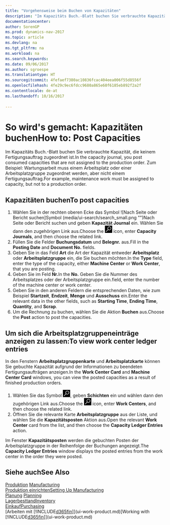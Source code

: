 ```yaml
---
title: "Vorgehensweise beim Buchen von Kapazitäten"
description: "Im Kapazitäts Buch.-Blatt buchen Sie verbrauchte Kapazität, die keinem Fertigungsauftrag zugeordnet ist. Zum Beispiel: Wartungsarbeit muss einem Arbeitsplatz oder einer Arbeitsplatzgruppe zugeordnet werden, aber nicht einem Fertigungsauftrag."
documentationcenter: 
author: SorenGP
ms.prod: dynamics-nav-2017
ms.topic: article
ms.devlang: na
ms.tgt_pltfrm: na
ms.workload: na
ms.search.keywords: 
ms.date: 09/06/2017
ms.author: sgroespe
ms.translationtype: HT
ms.sourcegitcommit: 4fefaef7380ac10836fcac404eea006f55d8556f
ms.openlocfilehash: 4fe29c9ec6fdcc9680a865e60f6185eb892f2a2f
ms.contentlocale: de-at
ms.lasthandoff: 10/16/2017

---
```

# <a name="how-to-post-capacities"></a><span data-ttu-id="f21e3-104">So wird's gemacht: Kapazitäten buchen</span><span class="sxs-lookup"><span data-stu-id="f21e3-104">How to: Post Capacities</span></span>
<span data-ttu-id="f21e3-105">Im Kapazitäts Buch.-Blatt buchen Sie verbrauchte Kapazität, die keinem Fertigungsauftrag zugeordnet ist.</span><span class="sxs-lookup"><span data-stu-id="f21e3-105">In the capacity journal, you post consumed capacities that are not assigned to the production order.</span></span> <span data-ttu-id="f21e3-106">Zum Beispiel: Wartungsarbeit muss einem Arbeitsplatz oder einer Arbeitsplatzgruppe zugeordnet werden, aber nicht einem Fertigungsauftrag.</span><span class="sxs-lookup"><span data-stu-id="f21e3-106">For example, maintenance work must be assigned to capacity, but not to a production order.</span></span>  

## <a name="to-post-capacities"></a><span data-ttu-id="f21e3-107">Kapazitäten buchen</span><span class="sxs-lookup"><span data-stu-id="f21e3-107">To post capacities</span></span>  
1.  <span data-ttu-id="f21e3-108">Wählen Sie in der rechten oberen Ecke das Symbol ![Nach Seite oder Bericht suchen]Symbol (media/ui-search/search_small.png "")Nach Seite oder Bericht suchen und geben **Kapazität Journal** ein. Wählen Sie dann den zugehörigen Link aus.</span><span class="sxs-lookup"><span data-stu-id="f21e3-108">Choose the ![Search for Page or Report](media/ui-search/search_small.png "Search for Page or Report icon") icon, enter **Capacity Journals**, and then choose the related link.</span></span>  
2.  <span data-ttu-id="f21e3-109">Füllen Sie die Felder **Buchungsdatum** und **Belegnr.** aus.</span><span class="sxs-lookup"><span data-stu-id="f21e3-109">Fill in the **Posting Date** and **Document No.** fields.</span></span>  
3.  <span data-ttu-id="f21e3-110">Geben Sie in das Feld **Art** die Art der Kapazität entweder **Arbeitsplatz** oder **Arbeitsplatzgruppe** ein, die Sie buchen möchten.</span><span class="sxs-lookup"><span data-stu-id="f21e3-110">In the **Type** field, enter the type of the capacity, either **Machine Center** or **Work Center**, that you are posting.</span></span>  
4.  <span data-ttu-id="f21e3-111">Geben Sie im Feld **Nr.**</span><span class="sxs-lookup"><span data-stu-id="f21e3-111">In the **No.**</span></span> <span data-ttu-id="f21e3-112">Geben Sie die Nummer des Arbeitsplatzes oder der Arbeitsplatzgruppe ein.</span><span class="sxs-lookup"><span data-stu-id="f21e3-112">field, enter the number of the machine center or work center.</span></span>  
5.  <span data-ttu-id="f21e3-113">Geben Sie in den anderen Feldern die entsprechenden Daten, wie zum Beispiel **Startzeit**, **Endzeit**, **Menge** und **Ausschuss** ein.</span><span class="sxs-lookup"><span data-stu-id="f21e3-113">Enter the relevant data in the other fields, such as **Starting Time**, **Ending Time**, **Quantity**, and **Scrap**.</span></span>  
6.  <span data-ttu-id="f21e3-114">Um die Rechnung zu buchen, wählen Sie die Aktion **Buchen** aus.</span><span class="sxs-lookup"><span data-stu-id="f21e3-114">Choose the **Post** action to post the capacities.</span></span>  

## <a name="to-view-work-center-ledger-entries"></a><span data-ttu-id="f21e3-115">Um sich die Arbeitsplatzgruppeneinträge anzeigen zu lassen:</span><span class="sxs-lookup"><span data-stu-id="f21e3-115">To view work center ledger entries</span></span>  
<span data-ttu-id="f21e3-116">In den Fenstern **Arbeitsplatzgruppenkarte** und **Arbeitsplatzkarte** können Sie gebuchte Kapazität aufgrund der Informationen zu beendeten Fertigungsaufträgen anzeigen.</span><span class="sxs-lookup"><span data-stu-id="f21e3-116">In the **Work Center Card** and **Machine Center Card** windows, you can view the posted capacities as a result of finished production orders.</span></span>    
1.  <span data-ttu-id="f21e3-117">Wählen Sie das Symbol ![Nach Seite oder Bericht suchen](media/ui-search/search_small.png "Symbol Nach Seite oder Bericht suchen"), geben **Schichten** ein und wählen dann den zugehörigen Link aus.</span><span class="sxs-lookup"><span data-stu-id="f21e3-117">Choose the ![Search for Page or Report](media/ui-search/search_small.png "Search for Page or Report icon") icon, enter **Work Centers**, and then choose the related link.</span></span>  
2.  <span data-ttu-id="f21e3-118">Öffnen Sie die relevante Karte **Arbeitsplatzgruppe** aus der Liste, und wählen Sie die **Kapazitätsposten** Aktion aus.</span><span class="sxs-lookup"><span data-stu-id="f21e3-118">Open the relevant **Work Center** card from the list, and then choose the **Capacity Ledger Entries** action.</span></span>  

<span data-ttu-id="f21e3-119">Im Fenster **Kapazitätsposten** werden die gebuchten Posten der Arbeitsplatzgruppe in der Reihenfolge der Buchungen angezeigt.</span><span class="sxs-lookup"><span data-stu-id="f21e3-119">The **Capacity Ledger Entries** window displays the posted entries from the work center in the order they were posted.</span></span>   

## <a name="see-also"></a><span data-ttu-id="f21e3-120">Siehe auch</span><span class="sxs-lookup"><span data-stu-id="f21e3-120">See Also</span></span>  
<span data-ttu-id="f21e3-121">[Produktion](production-manage-manufacturing.md)  </span><span class="sxs-lookup"><span data-stu-id="f21e3-121">[Manufacturing](production-manage-manufacturing.md)  </span></span>  
[<span data-ttu-id="f21e3-122">Produktion einrichten</span><span class="sxs-lookup"><span data-stu-id="f21e3-122">Setting Up Manufacturing</span></span>](production-configure-production-processes.md)  
<span data-ttu-id="f21e3-123">[Planung](production-planning.md)    </span><span class="sxs-lookup"><span data-stu-id="f21e3-123">[Planning](production-planning.md)    </span></span>  
[<span data-ttu-id="f21e3-124">Lagerbesttand</span><span class="sxs-lookup"><span data-stu-id="f21e3-124">Inventory</span></span>](inventory-manage-inventory.md)  
[<span data-ttu-id="f21e3-125">Einkauf</span><span class="sxs-lookup"><span data-stu-id="f21e3-125">Purchasing</span></span>](purchasing-manage-purchasing.md)  
<span data-ttu-id="f21e3-126">[Arbeiten mit [!INCLUDE[d365fin](includes/d365fin_md.md)]](ui-work-product.md)</span><span class="sxs-lookup"><span data-stu-id="f21e3-126">[Working with [!INCLUDE[d365fin](includes/d365fin_md.md)]](ui-work-product.md)</span></span>

